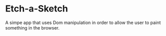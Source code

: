 # Etch-a-Sketch

A simpe app that uses Dom manipulation in order to allow the user to paint something in the browser.
